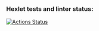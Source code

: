 ### Hexlet tests and linter status:
[![Actions Status](https://github.com/AndryVanDuk/python-project-49/workflows/hexlet-check/badge.svg)](https://github.com/AndryVanDuk/python-project-49/actions)